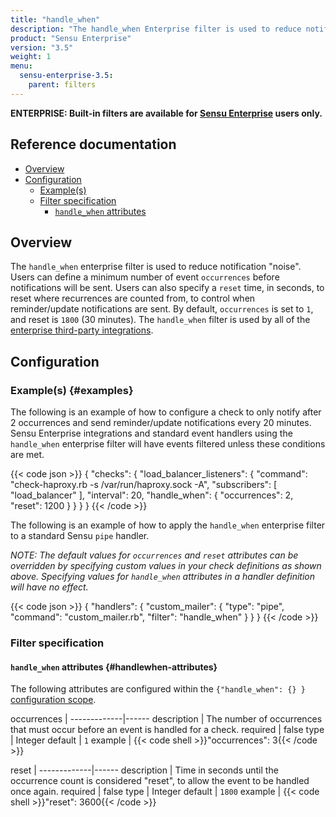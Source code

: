 ```yaml
---
title: "handle_when"
description: "The handle_when Enterprise filter is used to reduce notification noise."
product: "Sensu Enterprise"
version: "3.5"
weight: 1
menu:
  sensu-enterprise-3.5:
    parent: filters
---
```

**ENTERPRISE: Built-in filters are available for [Sensu Enterprise][0]
users only.**

## Reference documentation

- [Overview](#overview)
- [Configuration](#configuration)
  - [Example(s)](#examples)
  - [Filter specification](#filter-specification)
    - [`handle_when` attributes](#handlewhen-attributes)

## Overview

The `handle_when` enterprise filter is used to reduce notification "noise".
Users can define a minimum number of event `occurrences` before notifications
will be sent. Users can also specify a `reset` time, in seconds, to reset where
recurrences are counted from, to control when reminder/update notifications are
sent. By default, `occurrences` is set to `1`, and reset is `1800` (30 minutes).
The `handle_when` filter is used by all of the [enterprise third-party
integrations][1].

## Configuration

### Example(s) {#examples}

The following is an example of how to configure a check to only notify after 2
occurrences and send reminder/update notifications every 20 minutes. Sensu
Enterprise integrations and standard event handlers using the `handle_when`
enterprise filter will have events filtered unless these conditions are met.

{{< code json >}}
{
  "checks": {
    "load_balancer_listeners": {
      "command": "check-haproxy.rb -s /var/run/haproxy.sock -A",
      "subscribers": [
        "load_balancer"
      ],
      "interval": 20,
      "handle_when": {
        "occurrences": 2,
        "reset": 1200
      }
    }
  }
}
{{< /code >}}

The following is an example of how to apply the `handle_when` enterprise filter
to a standard Sensu `pipe` handler.

_NOTE: The default values for `occurrences` and `reset` attributes can be overridden by specifying custom values in your check definitions as shown above. Specifying values for `handle_when` attributes in a handler definition will have no effect._

{{< code json >}}
{
  "handlers": {
    "custom_mailer": {
      "type": "pipe",
      "command": "custom_mailer.rb",
      "filter": "handle_when"
    }
  }
}
{{< /code >}}

### Filter specification

#### `handle_when` attributes {#handlewhen-attributes}

The following attributes are configured within the `{"handle_when": {} }`
[configuration scope][2].

occurrences  | 
-------------|------
description  | The number of occurrences that must occur before an event is handled for a check.
required     | false
type         | Integer
default      | `1`
example      | {{< code shell >}}"occurrences": 3{{< /code >}}

reset        | 
-------------|------
description  | Time in seconds until the occurrence count is considered "reset", to allow the event to be handled once again.
required     | false
type         | Integer
default      | `1800`
example      | {{< code shell >}}"reset": 3600{{< /code >}}

[?]:  #
[0]:  /sensu-enterprise
[1]:  ../../built-in-handlers
[2]:  /sensu-core/1.2/reference/configuration#configuration-scopes
